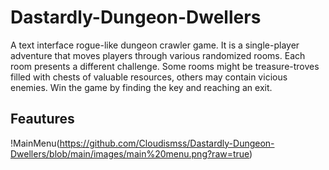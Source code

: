 # Dastardly-Dungeon-Dwellers
A text interface rogue-like dungeon crawler game. It is a single-player adventure that moves players through various randomized rooms. Each room presents a different challenge. Some rooms might be treasure-troves filled with chests of valuable resources, others may contain vicious enemies. Win the game by finding the key and reaching an exit.

## Feautures

!MainMenu(https://github.com/Cloudismss/Dastardly-Dungeon-Dwellers/blob/main/images/main%20menu.png?raw=true)
